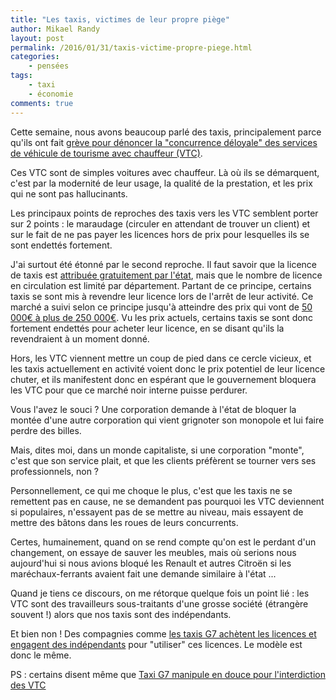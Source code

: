 ```yaml
---
title: "Les taxis, victimes de leur propre piège"
author: Mikael Randy
layout: post
permalink: /2016/01/31/taxis-victime-propre-piege.html
categories:
    - pensées
tags:
    - taxi
    - économie
comments: true
---
```


Cette semaine, nous avons beaucoup parlé des taxis, principalement parce qu'ils ont fait [grève pour dénoncer la "concurrence déloyale" des services de véhicule de tourisme avec chauffeur (VTC)](http://www.lefigaro.fr/vox/economie/2015/06/25/31007-20150625ARTFIG00117-greve-des-taxis-les-raisons-de-la-colere.php).

Ces VTC sont de simples voitures avec chauffeur. Là où ils se démarquent, c'est par la modernité de leur usage, la qualité de la prestation, et les prix qui ne sont pas hallucinants.

Les principaux points de reproches des taxis vers les VTC semblent porter sur 2 points : le maraudage (circuler en attendant de trouver un client) et sur le fait de ne pas payer les licences hors de prix pour lesquelles ils se sont endettés fortement.

J'ai surtout été étonné par le second reproche. Il faut savoir que la licence de taxis est [attribuée gratuitement par l'état](https://www.service-public.fr/professionnels-entreprises/vosdroits/F1347), mais que le nombre de licence en circulation est limité par département.
Partant de ce principe, certains taxis se sont mis à revendre leur licence lors de l'arrêt de leur activité. Ce marché a suivi selon ce principe jusqu'à atteindre des prix qui vont de [50 000€ à plus de 250 000€](http://www.taxis-de-france.com/abonnes/text.php?id=prixdeslicences). Vu les prix actuels, certains taxis se sont donc fortement endettés pour acheter leur licence, en se disant qu'ils la revendraient à un moment donné.

Hors, les VTC viennent mettre un coup de pied dans ce cercle vicieux, et les taxis actuellement en activité voient donc le prix potentiel de leur licence chuter, et ils manifestent donc en espérant que le gouvernement bloquera les VTC pour que ce marché noir interne puisse perdurer.

Vous l'avez le souci ?
Une corporation demande à l'état de bloquer la montée d'une autre corporation qui vient grignoter son monopole et lui faire perdre des billes.

Mais, dites moi, dans un monde capitaliste, si une corporation "monte", c'est que son service plait, et que les clients préfèrent se tourner vers ses professionnels, non ?

Personnellement, ce qui me choque le plus, c'est que les taxis ne se remettent pas en cause, ne se demandent pas pourquoi les VTC deviennent si populaires, n'essayent pas de se mettre au niveau, mais essayent de mettre des bâtons dans les roues de leurs concurrents.

Certes, humainement, quand on se rend compte qu'on est le perdant d'un changement, on essaye de sauver les meubles, mais où serions nous aujourd'hui si nous avions bloqué les Renault et autres Citroën si les maréchaux-ferrants avaient fait une demande similaire à l'état ...

Quand je tiens ce discours, on me rétorque quelque fois un point lié : les VTC sont des travailleurs sous-traitants d'une grosse société (étrangère souvent !) alors que nos taxis sont des indépendants.

Et bien non ! Des compagnies comme [les taxis G7 achètent les licences et engagent des indépendants](http://www.enquete-debat.fr/archives/quasi-monopole-et-lobbying-comment-g7-garde-le-controle-des-taxis-parisiens-88723) pour "utiliser" ces licences. Le modèle est donc le même.

PS : certains disent même que [Taxi G7 manipule en douce pour l'interdiction des VTC](http://tempsreel.nouvelobs.com/economie/20150212.OBS2398/comment-le-roi-des-taxis-compte-contrer-uber-au-detriment-des-clients.html)
